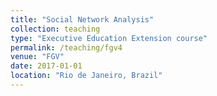 ```yaml
---
title: "Social Network Analysis"
collection: teaching
type: "Executive Education Extension course"
permalink: /teaching/fgv4
venue: "FGV"
date: 2017-01-01
location: "Rio de Janeiro, Brazil"
---
```

